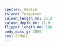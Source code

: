 ```yaml
---
species: Adelie
island: Torgersen
culmen_length_mm: 35.2
culmen_depth_mm: 15.9
flipper_length_mm: 186
body_mass_g: 3050
sex: FEMALE
---
```

